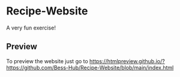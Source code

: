 # Recipe-Website
A very fun exercise!

## Preview
To preview the website just go to https://htmlpreview.github.io/?https://github.com/Bess-Hub/Recipe-Website/blob/main/index.html
